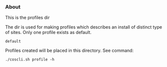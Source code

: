 ### About

This is the profiles dir

The dir is used for making profiles which describes an install of distinct
type of sites. Only one profile exists as default. 

    default

Profiles created will be placed in this directory. See command: 

    ./coscli.sh profile -h